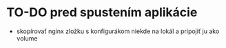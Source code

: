 TO-DO pred spustením aplikácie
==============================

- skopírovať nginx zložku s konfigurákom niekde na lokál a pripojiť ju ako volume
